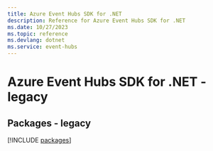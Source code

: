```yaml
---
title: Azure Event Hubs SDK for .NET
description: Reference for Azure Event Hubs SDK for .NET
ms.date: 10/27/2023
ms.topic: reference
ms.devlang: dotnet
ms.service: event-hubs
---
```

# Azure Event Hubs SDK for .NET - legacy
## Packages - legacy
[!INCLUDE [packages](event-hubs-index.md)]